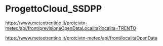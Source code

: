 # ProgettoCloud_SSDPP

https://www.meteotrentino.it/protcivtn-meteo/api/front/previsioneOpenDataLocalita?localita=TRENTO

https://www.meteotrentino.it/protcivtn-meteo/api/front/localitaOpenData

